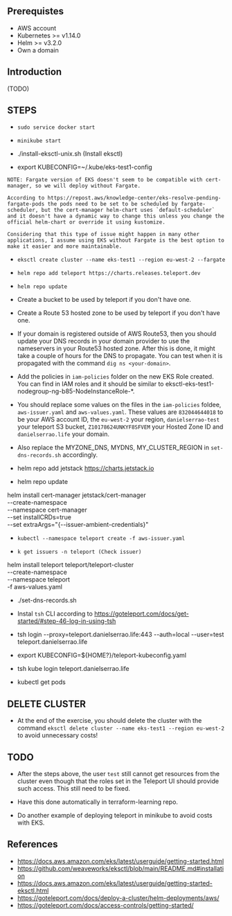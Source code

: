 ## Prerequistes

* AWS account
* Kubernetes >= v1.14.0
* Helm >= v3.2.0
* Own a domain

## Introduction

(TODO)


## STEPS

* `sudo service docker start`

* `minikube start`

* ./install-eksctl-unix.sh (Install eksctl)
* export KUBECONFIG=~/.kube/eks-test1-config

```
NOTE: Fargate version of EKS doesn't seem to be compatible with cert-manager, so we will deploy without Fargate.

According to https://repost.aws/knowledge-center/eks-resolve-pending-fargate-pods the pods need to be set to be scheduled by fargate-scheduler, but the cert-manager helm-chart uses `default-scheduler` and it doesn't have a dynamic way to change this unless you change the official helm-chart or override it using kustomize.

Considering that this type of issue might happen in many other applications, I assume using EKS without Fargate is the best option to make it easier and more maintainable.
```

* `eksctl create cluster --name eks-test1 --region eu-west-2 --fargate`

* `helm repo add teleport https://charts.releases.teleport.dev`
* `helm repo update`

* Create a bucket to be used by teleport if you don't have one.

* Create a Route 53 hosted zone to be used by teleport if you don't have one.

* If your domain is registered outside of AWS Route53, then you should update your DNS records in your domain provider to use the nameservers in your Route53 hosted zone. After this is done, it might take a couple of hours for the DNS to propagate. You can test when it is propagated with the command `dig ns <your-domain>`.

* Add the policies in `iam-policies` folder on the new EKS Role created. You can find in IAM roles and it should be similar to eksctl-eks-test1-nodegroup-ng-b85-NodeInstanceRole-*.

* You should replace some values on the files in the `iam-policies` foldee, `aws-issuer.yaml` and `aws-values.yaml`. These values are `832044644018` to be your AWS account ID, the `eu-west-2` your region, `danielserrao-test` your teleport S3 bucket, `Z10178624UNKYF8SFVEM` your Hosted Zone ID and `danielserrao.life` your domain.

* Also replace the MYZONE_DNS, MYDNS, MY_CLUSTER_REGION in `set-dns-records.sh` accordingly.

* helm repo add jetstack https://charts.jetstack.io

* helm repo update

helm install cert-manager jetstack/cert-manager \
--create-namespace \
--namespace cert-manager \
--set installCRDs=true \
--set extraArgs="{--issuer-ambient-credentials}"

* `kubectl --namespace teleport create -f aws-issuer.yaml`

* `k get issuers -n teleport (Check issuer)`

helm install teleport teleport/teleport-cluster \
--create-namespace \
--namespace teleport \
-f aws-values.yaml

* ./set-dns-records.sh

* Instal `tsh` CLI according to https://goteleport.com/docs/get-started/#step-46-log-in-using-tsh

* tsh login --proxy=teleport.danielserrao.life:443 --auth=local --user=test teleport.danielserrao.life

* export KUBECONFIG=${HOME?}/teleport-kubeconfig.yaml

* tsh kube login teleport.danielserrao.life

* kubectl get pods


## DELETE CLUSTER

* At the end of the exercise, you should delete the cluster with the command `eksctl delete cluster --name eks-test1 --region eu-west-2` to avoid unnecessary costs!

## TODO

- After the steps above, the user `test` still cannot get resources from the cluster even though that the roles set in the Teleport UI should provide such access. This still need to be fixed.

- Have this done automatically in terraform-learning repo.

- Do another example of deploying teleport in minikube to avoid costs with EKS.


## References

- https://docs.aws.amazon.com/eks/latest/userguide/getting-started.html
- https://github.com/weaveworks/eksctl/blob/main/README.md#installation 
- https://docs.aws.amazon.com/eks/latest/userguide/getting-started-eksctl.html
- https://goteleport.com/docs/deploy-a-cluster/helm-deployments/aws/
- https://goteleport.com/docs/access-controls/getting-started/
